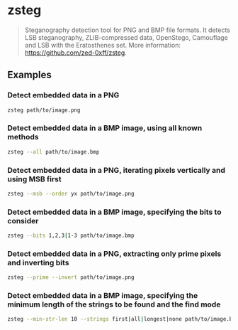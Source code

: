 # zsteg

> Steganography detection tool for PNG and BMP file formats. It detects LSB steganography, ZLIB-compressed data, OpenStego, Camouflage and LSB with the Eratosthenes set. More information: <https://github.com/zed-0xff/zsteg>.

## Examples

### Detect embedded data in a PNG

```bash
zsteg path/to/image.png
```

### Detect embedded data in a BMP image, using all known methods

```bash
zsteg --all path/to/image.bmp
```

### Detect embedded data in a PNG, iterating pixels vertically and using MSB first

```bash
zsteg --msb --order yx path/to/image.png
```

### Detect embedded data in a BMP image, specifying the bits to consider

```bash
zsteg --bits 1,2,3|1-3 path/to/image.bmp
```

### Detect embedded data in a PNG, extracting only prime pixels and inverting bits

```bash
zsteg --prime --invert path/to/image.png
```

### Detect embedded data in a BMP image, specifying the minimum length of the strings to be found and the find mode

```bash
zsteg --min-str-len 10 --strings first|all|longest|none path/to/image.bmp
```
